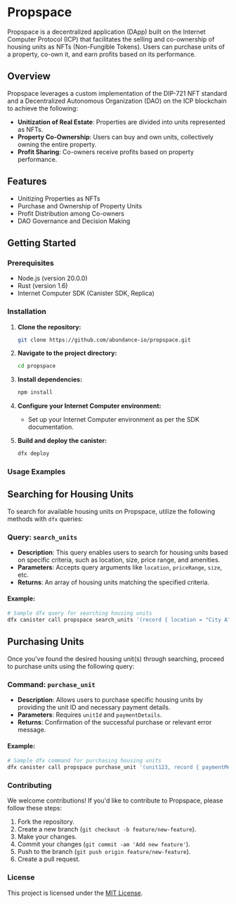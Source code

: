 # Propspace

Propspace is a decentralized application (DApp) built on the Internet Computer Protocol (ICP) that facilitates the selling and co-ownership of housing units as NFTs (Non-Fungible Tokens). Users can purchase units of a property, co-own it, and earn profits based on its performance.

## Overview

Propspace leverages a custom implementation of the DIP-721 NFT standard and a Decentralized Autonomous Organization (DAO) on the ICP blockchain to achieve the following:

- **Unitization of Real Estate**: Properties are divided into units represented as NFTs.
- **Property Co-Ownership**: Users can buy and own units, collectively owning the entire property.
- **Profit Sharing**: Co-owners receive profits based on property performance.

## Features

- Unitizing Properties as NFTs
- Purchase and Ownership of Property Units
- Profit Distribution among Co-owners
- DAO Governance and Decision Making

## Getting Started

### Prerequisites

- Node.js (version 20.0.0)
- Rust (version 1.6)
- Internet Computer SDK (Canister SDK, Replica)

### Installation

1. **Clone the repository:**
   ```bash
   git clone https://github.com/abundance-io/propspace.git
   ```

2. **Navigate to the project directory:**
   ```bash
   cd propspace
   ```

3. **Install dependencies:**
   ```bash
   npm install
   ```

4. **Configure your Internet Computer environment:**
   - Set up your Internet Computer environment as per the SDK documentation.

5. **Build and deploy the canister:**
   ```bash
   dfx deploy
   ```

### Usage Examples


## Searching for Housing Units

To search for available housing units on Propspace, utilize the following methods with `dfx` queries:

### Query: `search_units`

- **Description**: This query enables users to search for housing units based on specific criteria, such as location, size, price range, and amenities.
- **Parameters**: Accepts query arguments like `location`, `priceRange`, `size`, etc.
- **Returns**: An array of housing units matching the specified criteria.

#### Example:

```bash
# Sample dfx query for searching housing units
dfx canister call propspace search_units '(record { location = "City A"; priceRange = "$100,000 - $200,000"; size = "2 bedrooms"; })'
```

## Purchasing Units

Once you've found the desired housing unit(s) through searching, proceed to purchase units using the following query:

### Command: `purchase_unit`

- **Description**: Allows users to purchase specific housing units by providing the unit ID and necessary payment details.
- **Parameters**: Requires `unitId` and `paymentDetails`.
- **Returns**: Confirmation of the successful purchase or relevant error message.

#### Example:

```bash
# Sample dfx command for purchasing housing units
dfx canister call propspace purchase_unit '(unit123, record { paymentMethod = "Credit Card"; amount = "$150,000"; })'
```

### Contributing

We welcome contributions! If you'd like to contribute to Propspace, please follow these steps:
1. Fork the repository.
2. Create a new branch (`git checkout -b feature/new-feature`).
3. Make your changes.
4. Commit your changes (`git commit -am 'Add new feature'`).
5. Push to the branch (`git push origin feature/new-feature`).
6. Create a pull request.

### License

This project is licensed under the [MIT License](LICENSE).
